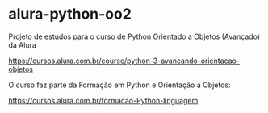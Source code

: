 # alura-python-oo2
Projeto de estudos para o curso de Python Orientado a Objetos (Avançado) da Alura

https://cursos.alura.com.br/course/python-3-avancando-orientacao-objetos

O curso faz parte da Formação em Python e Orientação a Objetos:

https://cursos.alura.com.br/formacao-Python-linguagem
